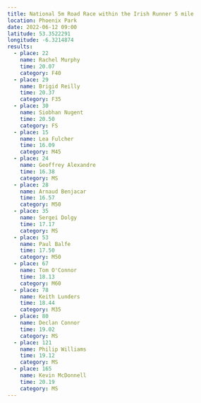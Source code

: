 ```yaml
---
title: National 5m Road Race within the Irish Runner 5 mile
location: Phoenix Park
date: 2022-06-12 09:00
latitude: 53.3522291
longitude: -6.3214874
results:
  - place: 22
    name: Rachel Murphy
    time: 20.07
    category: F40
  - place: 29
    name: Brigid Reilly
    time: 20.37
    category: F35
  - place: 30
    name: Siobhan Nugent
    time: 20.50
    category: FS
  - place: 15
    name: Lea Fulcher
    time: 16.09
    category: M45
  - place: 24
    name: Geoffrey Alexandre
    time: 16.38
    category: MS
  - place: 28
    name: Arnaud Benjacar
    time: 16.57
    category: M50
  - place: 35
    name: Sergei Dolgy
    time: 17.17
    category: MS
  - place: 53
    name: Paul Balfe
    time: 17.50
    category: M50
  - place: 67
    name: Tom O'Connor
    time: 18.13
    category: M60
  - place: 78
    name: Keith Lunders
    time: 18.44
    category: M35
  - place: 80
    name: Declan Connor
    time: 19.02
    category: MS
  - place: 121
    name: Philip Williams
    time: 19.12
    category: MS
  - place: 165
    name: Kevin McDonnell
    time: 20.19
    category: MS
---
```


